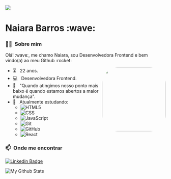 ![](https://komarev.com/ghpvc/?username=NaiBarros&color=006bed)

<h1>
  <span>Naiara Barros :wave:</span>
</h1>

<h3> 🦸‍♂️ &nbsp;Sobre mim </h3>

<p>Olá! :wave:, me chamo Naiara, sou Desenvolvedora Frontend e bem vindo(a) ao meu Github :rocket: </p>
<img align="right" height="200" style="border-radius:50px;" src="https://media3.giphy.com/media/13HBDT4QSTpveU/giphy.gif?cid=ecf05e47cuwcd9lfcpqixu2i8ye58oc1lnyhbqxih3vw876w&rid=giphy.gif&ct=g" />

- ⏳ &nbsp; 22 anos.
- 💻 &nbsp; Desenvolvedora Frontend.
- :thinking: &nbsp; "Quando atingimos nosso ponto mais baixo é quando estamos abertos a maior mudança".
- :book: &nbsp; Atualmente estudando:
  - ![HTML5](https://img.shields.io/badge/HTML5-E34F26?style=for-the-badge&logo=html5&logoColor=white)
  - ![CSS](https://img.shields.io/badge/CSS3-1572B6?style=for-the-badge&logo=css3&logoColor=white)
  - ![JavaScript](https://img.shields.io/badge/JavaScript-323330?style=for-the-badge&logo=javascript&logoColor=F7DF1E)
  - ![Git](https://img.shields.io/badge/Git-F05032?style=for-the-badge&logo=git&logoColor=white)
  - ![GitHub](https://img.shields.io/badge/GitHub-100000?style=for-the-badge&logo=github&logoColor=white)
  - ![React](https://img.shields.io/badge/React-20232A?style=for-the-badge&logo=react&logoColor=61DAFB)

### 📫&nbsp; Onde me encontrar

[![Linkedin Badge](https://img.shields.io/badge/-Linkedin-blue?style=for-the-badge&logo=Linkedin&logoColor=white&link=https://www.linkedin.com/in/naiara-b-barros/)](https://www.linkedin.com/in/naiara-b-barros/)

<img align="center" src="https://github-readme-stats.vercel.app/api/top-langs/?username=naibarros&layout=compact&theme=radical" alt="My Github Stats">
